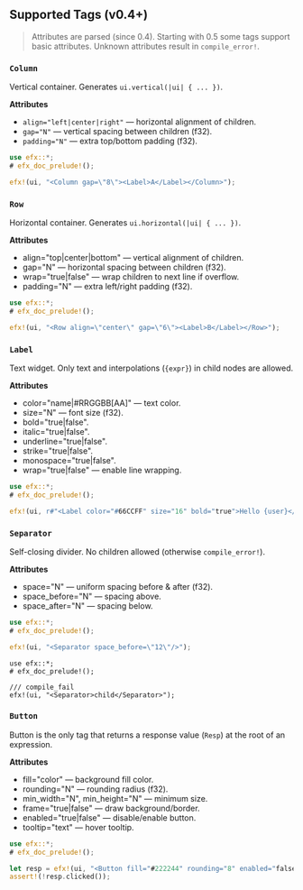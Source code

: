 ## Supported Tags (v0.4+)

> Attributes are parsed (since 0.4).
> Starting with 0.5 some tags support basic attributes.
> Unknown attributes result in `compile_error!`.

### `Column`
Vertical container. Generates `ui.vertical(|ui| { ... })`.

**Attributes**
- `align="left|center|right"` — horizontal alignment of children.
- `gap="N"` — vertical spacing between children (f32).
- `padding="N"` — extra top/bottom padding (f32).

```rust
use efx::*;
# efx_doc_prelude!();

efx!(ui, "<Column gap=\"8\"><Label>A</Label></Column>");
```

### `Row`
Horizontal container. Generates `ui.horizontal(|ui| { ... })`.

**Attributes**

- align="top|center|bottom" — vertical alignment of children.
- gap="N" — horizontal spacing between children (f32).
- wrap="true|false" — wrap children to next line if overflow.
- padding="N" — extra left/right padding (f32).

```rust
use efx::*;
# efx_doc_prelude!();

efx!(ui, "<Row align=\"center\" gap=\"6\"><Label>B</Label></Row>");
```

### `Label`
Text widget. Only text and interpolations (`{expr}`) in child nodes are allowed.

**Attributes**

- color="name|#RRGGBB[AA]" — text color.
- size="N" — font size (f32).
- bold="true|false".
- italic="true|false".
- underline="true|false".
- strike="true|false".
- monospace="true|false".
- wrap="true|false" — enable line wrapping.

```rust
use efx::*;
# efx_doc_prelude!();

efx!(ui, r#"<Label color="#66CCFF" size="16" bold="true">Hello {user}</Label>"#);
```

### `Separator`
Self-closing divider. No children allowed (otherwise `compile_error!`).

**Attributes**

- space="N" — uniform spacing before & after (f32).
- space_before="N" — spacing above.
- space_after="N" — spacing below.

```rust
use efx::*;
# efx_doc_prelude!();

efx!(ui, "<Separator space_before=\"12\"/>");
```

```rust,compile_fail
use efx::*;
# efx_doc_prelude!();

/// compile_fail
efx!(ui, "<Separator>child</Separator>");
```

### `Button`
Button is the only tag that returns a response value (`Resp`) at the root of an expression.

**Attributes**

- fill="color" — background fill color.
- rounding="N" — rounding radius (f32).
- min_width="N", min_height="N" — minimum size.
- frame="true|false" — draw background/border.
- enabled="true|false" — disable/enable button.
- tooltip="text" — hover tooltip.

```rust
use efx::*;
# efx_doc_prelude!();

let resp = efx!(ui, "<Button fill="#222244" rounding="8" enabled="false">Run</Button>");
assert!(!resp.clicked());
```
